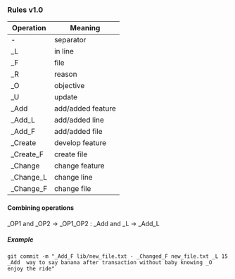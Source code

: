 ### Rules v1.0
|Operation   | Meaning
|------------|---------------------
| -          | separator 
| _L         | in line
| _F         | file
| _R         | reason
| _O         | objective
| _U         | update
| _Add       | add/added feature
| _Add_L     | add/added line
| _Add_F     | add/added file
| _Create    | develop feature
| _Create_F  | create file
| _Change    | change feature
| _Change_L  | change line
| _Change_F  | change file

#### Combining operations
_OP1 and _OP2 -> _OP1_OP2 : _Add and _L -> _Add_L
##### Example
```
git commit -m "_Add_F lib/new_file.txt - _Changed_F new_file.txt _L 15 _Add  way to say banana after transaction without baby knowing _O enjoy the ride"
```
